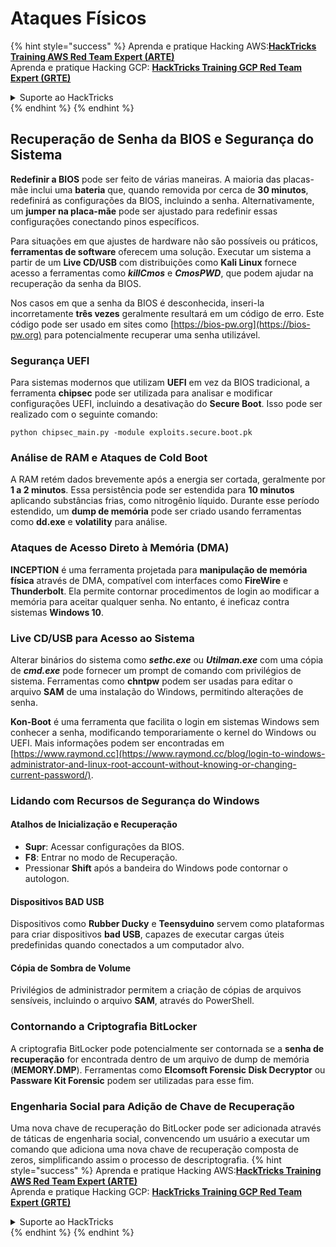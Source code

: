 # Ataques Físicos

{% hint style="success" %}
Aprenda e pratique Hacking AWS:<img src="/.gitbook/assets/arte.png" alt="" data-size="line">[**HackTricks Training AWS Red Team Expert (ARTE)**](https://training.hacktricks.xyz/courses/arte)<img src="/.gitbook/assets/arte.png" alt="" data-size="line">\
Aprenda e pratique Hacking GCP: <img src="/.gitbook/assets/grte.png" alt="" data-size="line">[**HackTricks Training GCP Red Team Expert (GRTE)**<img src="/.gitbook/assets/grte.png" alt="" data-size="line">](https://training.hacktricks.xyz/courses/grte)

<details>

<summary>Suporte ao HackTricks</summary>

* Confira os [**planos de assinatura**](https://github.com/sponsors/carlospolop)!
* **Junte-se ao** 💬 [**grupo do Discord**](https://discord.gg/hRep4RUj7f) ou ao [**grupo do telegram**](https://t.me/peass) ou **siga**-nos no **Twitter** 🐦 [**@hacktricks\_live**](https://twitter.com/hacktricks\_live)**.**
* **Compartilhe truques de hacking enviando PRs para o** [**HackTricks**](https://github.com/carlospolop/hacktricks) e [**HackTricks Cloud**](https://github.com/carlospolop/hacktricks-cloud) repositórios do github.

</details>
{% endhint %}
{% endhint %}

## Recuperação de Senha da BIOS e Segurança do Sistema

**Redefinir a BIOS** pode ser feito de várias maneiras. A maioria das placas-mãe inclui uma **bateria** que, quando removida por cerca de **30 minutos**, redefinirá as configurações da BIOS, incluindo a senha. Alternativamente, um **jumper na placa-mãe** pode ser ajustado para redefinir essas configurações conectando pinos específicos.

Para situações em que ajustes de hardware não são possíveis ou práticos, **ferramentas de software** oferecem uma solução. Executar um sistema a partir de um **Live CD/USB** com distribuições como **Kali Linux** fornece acesso a ferramentas como **_killCmos_** e **_CmosPWD_**, que podem ajudar na recuperação da senha da BIOS.

Nos casos em que a senha da BIOS é desconhecida, inseri-la incorretamente **três vezes** geralmente resultará em um código de erro. Este código pode ser usado em sites como [https://bios-pw.org](https://bios-pw.org) para potencialmente recuperar uma senha utilizável.

### Segurança UEFI

Para sistemas modernos que utilizam **UEFI** em vez da BIOS tradicional, a ferramenta **chipsec** pode ser utilizada para analisar e modificar configurações UEFI, incluindo a desativação do **Secure Boot**. Isso pode ser realizado com o seguinte comando:

`python chipsec_main.py -module exploits.secure.boot.pk`

### Análise de RAM e Ataques de Cold Boot

A RAM retém dados brevemente após a energia ser cortada, geralmente por **1 a 2 minutos**. Essa persistência pode ser estendida para **10 minutos** aplicando substâncias frias, como nitrogênio líquido. Durante esse período estendido, um **dump de memória** pode ser criado usando ferramentas como **dd.exe** e **volatility** para análise.

### Ataques de Acesso Direto à Memória (DMA)

**INCEPTION** é uma ferramenta projetada para **manipulação de memória física** através de DMA, compatível com interfaces como **FireWire** e **Thunderbolt**. Ela permite contornar procedimentos de login ao modificar a memória para aceitar qualquer senha. No entanto, é ineficaz contra sistemas **Windows 10**.

### Live CD/USB para Acesso ao Sistema

Alterar binários do sistema como **_sethc.exe_** ou **_Utilman.exe_** com uma cópia de **_cmd.exe_** pode fornecer um prompt de comando com privilégios de sistema. Ferramentas como **chntpw** podem ser usadas para editar o arquivo **SAM** de uma instalação do Windows, permitindo alterações de senha.

**Kon-Boot** é uma ferramenta que facilita o login em sistemas Windows sem conhecer a senha, modificando temporariamente o kernel do Windows ou UEFI. Mais informações podem ser encontradas em [https://www.raymond.cc](https://www.raymond.cc/blog/login-to-windows-administrator-and-linux-root-account-without-knowing-or-changing-current-password/).

### Lidando com Recursos de Segurança do Windows

#### Atalhos de Inicialização e Recuperação

- **Supr**: Acessar configurações da BIOS.
- **F8**: Entrar no modo de Recuperação.
- Pressionar **Shift** após a bandeira do Windows pode contornar o autologon.

#### Dispositivos BAD USB

Dispositivos como **Rubber Ducky** e **Teensyduino** servem como plataformas para criar dispositivos **bad USB**, capazes de executar cargas úteis predefinidas quando conectados a um computador alvo.

#### Cópia de Sombra de Volume

Privilégios de administrador permitem a criação de cópias de arquivos sensíveis, incluindo o arquivo **SAM**, através do PowerShell.

### Contornando a Criptografia BitLocker

A criptografia BitLocker pode potencialmente ser contornada se a **senha de recuperação** for encontrada dentro de um arquivo de dump de memória (**MEMORY.DMP**). Ferramentas como **Elcomsoft Forensic Disk Decryptor** ou **Passware Kit Forensic** podem ser utilizadas para esse fim.

### Engenharia Social para Adição de Chave de Recuperação

Uma nova chave de recuperação do BitLocker pode ser adicionada através de táticas de engenharia social, convencendo um usuário a executar um comando que adiciona uma nova chave de recuperação composta de zeros, simplificando assim o processo de descriptografia.
{% hint style="success" %}
Aprenda e pratique Hacking AWS:<img src="/.gitbook/assets/arte.png" alt="" data-size="line">[**HackTricks Training AWS Red Team Expert (ARTE)**](https://training.hacktricks.xyz/courses/arte)<img src="/.gitbook/assets/arte.png" alt="" data-size="line">\
Aprenda e pratique Hacking GCP: <img src="/.gitbook/assets/grte.png" alt="" data-size="line">[**HackTricks Training GCP Red Team Expert (GRTE)**<img src="/.gitbook/assets/grte.png" alt="" data-size="line">](https://training.hacktricks.xyz/courses/grte)

<details>

<summary>Suporte ao HackTricks</summary>

* Confira os [**planos de assinatura**](https://github.com/sponsors/carlospolop)!
* **Junte-se ao** 💬 [**grupo do Discord**](https://discord.gg/hRep4RUj7f) ou ao [**grupo do telegram**](https://t.me/peass) ou **siga**-nos no **Twitter** 🐦 [**@hacktricks\_live**](https://twitter.com/hacktricks\_live)**.**
* **Compartilhe truques de hacking enviando PRs para o** [**HackTricks**](https://github.com/carlospolop/hacktricks) e [**HackTricks Cloud**](https://github.com/carlospolop/hacktricks-cloud) repositórios do github.

</details>
{% endhint %}
</details>
{% endhint %}
